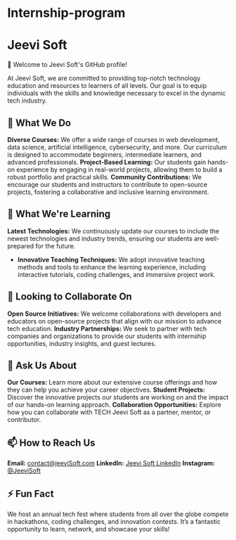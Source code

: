 # Internship-program  

#  Jeevi Soft

👋 Welcome to  Jeevi Soft's GitHub profile!

At  Jeevi Soft, we are committed to providing top-notch technology education and resources to learners of all levels. Our goal is to equip individuals with the skills and knowledge necessary to excel in the dynamic tech industry.

## 🔭 What We Do

**Diverse Courses:** We offer a wide range of courses in web development, data science, artificial intelligence, cybersecurity, and more. Our curriculum is designed to accommodate beginners, intermediate learners, and advanced professionals.
 **Project-Based Learning:** Our students gain hands-on experience by engaging in real-world projects, allowing them to build a robust portfolio and practical skills.
 **Community Contributions:** We encourage our students and instructors to contribute to open-source projects, fostering a collaborative and inclusive learning environment.

## 🌱 What We're Learning

 **Latest Technologies:** We continuously update our courses to include the newest technologies and industry trends, ensuring our students are well-prepared for the future.
- **Innovative Teaching Techniques:** We adopt innovative teaching methods and tools to enhance the learning experience, including interactive tutorials, coding challenges, and immersive project work.

## 👯 Looking to Collaborate On

**Open Source Initiatives:** We welcome collaborations with developers and educators on open-source projects that align with our mission to advance tech education.
**Industry Partnerships:** We seek to partner with tech companies and organizations to provide our students with internship opportunities, industry insights, and guest lectures.

## 💬 Ask Us About

 **Our Courses:** Learn more about our extensive course offerings and how they can help you achieve your career objectives.
 **Student Projects:** Discover the innovative projects our students are working on and the impact of our hands-on learning approach.
 **Collaboration Opportunities:** Explore how you can collaborate with TECH Jeevi Soft as a partner, mentor, or contributor.

## 📫 How to Reach Us

 **Email:** [contact@jeeviSoft.com](mailto:hello@jeeviSoft.com)
 **LinkedIn:** [Jeevi Soft LinkedIn](https://www.linkedin.com/company/jeeviSoft)
 **Instagram:** [@JeeviSoft](https://www.instagram.com/jeeviSoft/)

## ⚡ Fun Fact

We host an annual tech fest where students from all over the globe compete in hackathons, coding challenges, and innovation contests. It’s a fantastic opportunity to learn, network, and showcase your skills!

